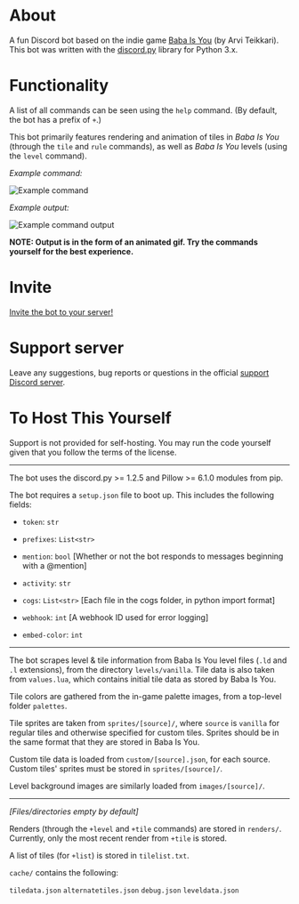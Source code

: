 # About

A fun Discord bot based on the indie game [Baba Is You](https://store.steampowered.com/app/736260/Baba_Is_You/) (by Arvi Teikkari). This bot was written with the [discord.py](https://discordpy.readthedocs.io/en/latest/) library for Python 3.x.

# Functionality

A list of all commands can be seen using the `help` command. (By default, the bot has a prefix of `+`.)

This bot primarily features rendering and animation of
tiles in *Baba Is You* (through the `tile` and `rule` commands), 
as well as *Baba Is You* levels (using the `level` command).

*Example command:*

![Example command](https://cdn.discordapp.com/attachments/420095557231443988/596606587800387594/unknown.png)

*Example output:*

![Example command output](https://cdn.discordapp.com/attachments/420095557231443988/596606636215500816/unknown.png)

**NOTE: Output is in the form of an animated gif. Try the commands yourself for the best experience.**

# Invite

[Invite the bot to your server!](https://discordapp.com/api/oauth2/authorize?client_id=480227663047294987&scope=bot&permissions=388160)

# Support server

Leave any suggestions, bug reports or questions in the official [support Discord server](https://discord.gg/rMX3YPK).

# To Host This Yourself

Support is not provided for self-hosting. You may run the code yourself given that you follow the terms of the license.

---

The bot uses the discord.py >= 1.2.5 and Pillow >= 6.1.0 modules from pip.

The bot requires a `setup.json` file to boot up. This includes the following fields:

* `token`: `str`

* `prefixes`: `List<str>`

* `mention`: `bool` [Whether or not the bot responds to messages beginning with a @mention]

* `activity`: `str`

* `cogs`: `List<str>` [Each file in the cogs folder, in python import format]

* `webhook`: `int` [A webhook ID used for error logging]

* `embed-color`: `int`

---

The bot scrapes level & tile information from Baba Is You level files (`.ld` and `.l` extensions), from the directory `levels/vanilla`.
Tile data is also taken from `values.lua`, which contains initial tile data as stored by Baba Is You.


Tile colors are gathered from the in-game palette images, from a top-level folder `palettes`.

Tile sprites are taken from `sprites/[source]/`, where `source` is `vanilla` for regular tiles and otherwise specified for custom tiles. Sprites should be in the same format that they are stored in Baba Is You.

Custom tile data is loaded from `custom/[source].json`, for each source. Custom tiles' sprites must be stored in `sprites/[source]/`.

Level background images are similarly loaded from `images/[source]/`.

---

*[Files/directories empty by default]*

Renders (through the `+level` and `+tile` commands) are stored in `renders/`. Currently, only the most recent render from `+tile` is stored.

A list of tiles (for `+list`) is stored in `tilelist.txt`.

`cache/` contains the following:

`tiledata.json`
`alternatetiles.json`
`debug.json`
`leveldata.json`
